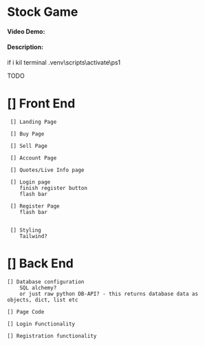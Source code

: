 
# Stock Game
#### Video Demo:  <URL HERE>
#### Description:

if i kil terminal
.venv\scripts\activate\ps1

TODO
# [] Front End
     [] Landing Page

     [] Buy Page 

     [] Sell Page

     [] Account Page

     [] Quotes/Live Info page

     [] Login page
        finish register button
        flash bar

     [] Register Page
        flash bar
        

     [] Styling
        Tailwind?

# [] Back End
    [] Database configuration
        SQL alchemy?
        or just raw python DB-API? - this returns database data as      objects, dict, list etc

    [] Page Code 

    [] Login Functionality

    [] Registration functionality

